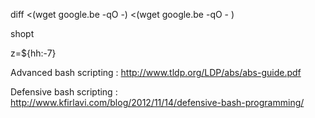diff <(wget google.be -qO -) <(wget google.be -qO - )


shopt 

z=${hh:-7}

Advanced bash scripting :  http://www.tldp.org/LDP/abs/abs-guide.pdf

Defensive bash scripting : http://www.kfirlavi.com/blog/2012/11/14/defensive-bash-programming/


